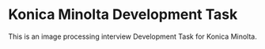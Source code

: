 # Konica Minolta Development Task

This is an image processing interview Development Task for Konica Minolta.
